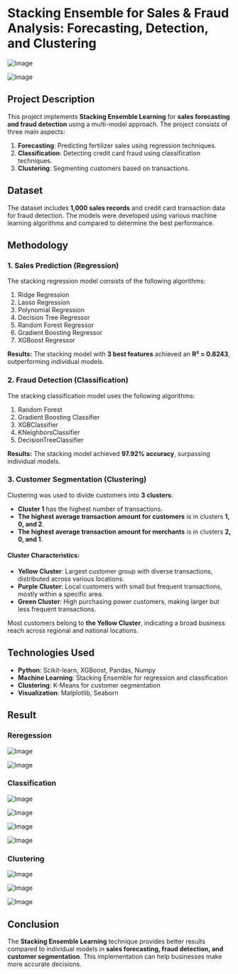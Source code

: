 # Stacking Ensemble for Sales & Fraud Analysis: Forecasting, Detection, and Clustering
![Image](https://github.com/user-attachments/assets/823397ef-ba90-4c1c-9142-a2298f3095ac)

![Image](https://github.com/user-attachments/assets/78c7c80a-1577-4c5c-9674-f8c6d1f17bc2)


## Project Description
This project implements **Stacking Ensemble Learning** for **sales forecasting and fraud detection** using a multi-model approach. The project consists of three main aspects:
1. **Forecasting**: Predicting fertilizer sales using regression techniques.
2. **Classification**: Detecting credit card fraud using classification techniques.
3. **Clustering**: Segmenting customers based on transactions.

## Dataset
The dataset includes **1,000 sales records** and credit card transaction data for fraud detection. The models were developed using various machine learning algorithms and compared to determine the best performance.

## Methodology
### 1. **Sales Prediction** (Regression)
The stacking regression model consists of the following algorithms:
1. Ridge Regression  
2. Lasso Regression  
3. Polynomial Regression  
4. Decision Tree Regressor  
5. Random Forest Regressor  
6. Gradient Boosting Regressor  
7. XGBoost Regressor  

**Results:**
The stacking model with **3 best features** achieved an **R² = 0.8243**, outperforming individual models.

### 2. **Fraud Detection** (Classification)
The stacking classification model uses the following algorithms:
1. Random Forest  
2. Gradient Boosting Classifier  
3. XGBClassifier  
4. KNeighborsClassifier  
5. DecisionTreeClassifier  

**Results:**
The stacking model achieved **97.92% accuracy**, surpassing individual models.

### 3. **Customer Segmentation** (Clustering)
Clustering was used to divide customers into **3 clusters**:
- **Cluster 1** has the highest number of transactions.
- **The highest average transaction amount for customers** is in clusters **1, 0, and 2**.
- **The highest average transaction amount for merchants** is in clusters **2, 0, and 1**.

#### Cluster Characteristics:
- **Yellow Cluster**: Largest customer group with diverse transactions, distributed across various locations.
- **Purple Cluster**: Local customers with small but frequent transactions, mostly within a specific area.
- **Green Cluster**: High purchasing power customers, making larger but less frequent transactions.

Most customers belong to **the Yellow Cluster**, indicating a broad business reach across regional and national locations.

## Technologies Used
- **Python**: Scikit-learn, XGBoost, Pandas, Numpy
- **Machine Learning**: Stacking Ensemble for regression and classification
- **Clustering**: K-Means for customer segmentation
- **Visualization**: Matplotlib, Seaborn

## Result

### Reregession
![Image](https://github.com/user-attachments/assets/f225872a-58fe-4d10-a69d-11c7da557964)

![Image](https://github.com/user-attachments/assets/ed90c08e-e33f-449c-918a-8fec526c76b1)

### Classification
![Image](https://github.com/user-attachments/assets/eb1027f1-fc72-41f7-b6c5-b1fc9f6610d4)

![Image](https://github.com/user-attachments/assets/5b3da618-98bf-4961-9423-ce76e231eef7)

![Image](https://github.com/user-attachments/assets/c8cbd13d-dc67-4d91-933c-0643d7d93a9d)

![Image](https://github.com/user-attachments/assets/a1c0f810-23fd-43e6-8f5d-67eef1742979)

### Clustering
![Image](https://github.com/user-attachments/assets/c16920d8-4b87-40bd-b9e6-a9b32c1c62a2)

![Image](https://github.com/user-attachments/assets/b8b3a61b-f5ac-4225-9bc9-3f6c91155d98)

![Image](https://github.com/user-attachments/assets/22b183e5-c2a2-4aad-986a-079c965eb666)

## Conclusion
The **Stacking Ensemble Learning** technique provides better results compared to individual models in **sales forecasting, fraud detection, and customer segmentation**. This implementation can help businesses make more accurate decisions.
